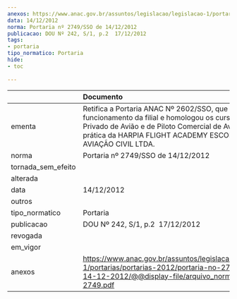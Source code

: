 ```yaml
---
anexos: https://www.anac.gov.br/assuntos/legislacao/legislacao-1/portarias/portarias-2012/portaria-no-2749-sso-de-14-12-2012/@@display-file/arquivo_norma/PA2012-2749.pdf
data: 14/12/2012
norma: Portaria nº 2749/SSO de 14/12/2012
publicacao: DOU Nº 242, S/1, p.2  17/12/2012
tags:
- portaria
tipo_normatico: Portaria
hide: 
- toc 
 
---
```


|                    | Documento                                                                                                                                                                                                                           |
|:-------------------|:------------------------------------------------------------------------------------------------------------------------------------------------------------------------------------------------------------------------------------|
| ementa             | Retifica a Portaria ANAC Nº 2602/SSO, que autorizou o funcionamento da filial e homologou os cursos de Piloto Privado de Avião e de Piloto Comercial de Avião, parte prática da HARPIA FLIGHT ACADEMY ESCOLA DE AVIAÇÃO CIVIL LTDA. |
| norma              | Portaria nº 2749/SSO de 14/12/2012                                                                                                                                                                                                  |
| tornada_sem_efeito |                                                                                                                                                                                                                                     |
| alterada           |                                                                                                                                                                                                                                     |
| data               | 14/12/2012                                                                                                                                                                                                                          |
| outros             |                                                                                                                                                                                                                                     |
| tipo_normatico     | Portaria                                                                                                                                                                                                                            |
| publicacao         | DOU Nº 242, S/1, p.2  17/12/2012                                                                                                                                                                                                    |
| revogada           |                                                                                                                                                                                                                                     |
| em_vigor           |                                                                                                                                                                                                                                     |
| anexos             | https://www.anac.gov.br/assuntos/legislacao/legislacao-1/portarias/portarias-2012/portaria-no-2749-sso-de-14-12-2012/@@display-file/arquivo_norma/PA2012-2749.pdf                                                                   |
